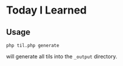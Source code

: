 # Today I Learned

## Usage

    php til.php generate

will generate all tils into the `_output` directory.
